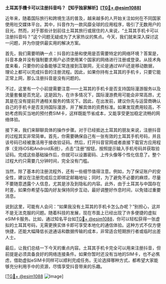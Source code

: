 **土耳其手機卡可以注册抖音吗？【知乎独家解析】[[TG💪+ @esim1088](https://t.me/s/esim1088)]**

近年来，随着国际旅行和跨境生活的普及，越来越多的人开始关注如何在不同国家使用社交媒体平台。其中，抖音作为一款风靡全球的应用程序，吸引了无数用户的目光。然而，对于那些计划前往土耳其旅行或居住的人来说，“土耳其手机卡可以注册抖音吗？”这个问题无疑成为了大家热议的焦点。今天，我们就来深入探讨这一问题，并为你提供最实用的解决方案。

首先，我们需要明确一点：抖音的注册和使用是否需要特定的网络环境？答案是，抖音本身并没有强制要求用户必须使用某个国家的网络进行注册或登录。从技术角度来看，只要你的设备能够正常连接到互联网，无论是通过WiFi还是移动数据，理论上都可以完成抖音的注册流程。因此，如果你持有土耳其的手机卡，只要它能正常上网，那么注册抖音是没有问题的。

不过，这里有一个小前提需要注意——土耳其的手机卡是否支持国际漫游服务以及流量套餐是否充足。这是因为，在许多情况下，国际漫游费用可能会非常高昂，尤其是在没有提前开通相关服务的情况下。因此，在出发前，建议你先与运营商确认自己的手机卡是否支持国际漫游，并了解具体的资费标准。如果发现费用较高，不妨考虑购买当地的预付费SIM卡，这样既能节省成本，又能享受更加稳定流畅的网络体验。

接下来，我们来聊聊具体的操作步骤。对于已经抵达土耳其的朋友来说，注册抖音的过程其实非常简单。首先，你需要确保自己有一张有效的土耳其手机号码，并且该号码已经被激活用于接收验证码。然后，打开抖音官网或者直接下载官方应用程序（支持iOS和Android系统），点击“注册”按钮，按照提示输入手机号码并获取验证码。完成这些基础操作后，你就可以设置密码、上传头像等个性化信息了。整个过程大约只需要几分钟时间，完全没有门槛。

当然，除了基本的注册流程外，还有一些细节值得注意。例如，为了保证账户的安全性，建议在注册完成后立即绑定邮箱地址；同时，为了避免不必要的麻烦，尽量不要随意透露个人信息，尤其是涉及到隐私的内容。此外，由于土耳其与中国存在时差，如果你希望与国内好友保持同步互动，最好调整好作息时间，以免错过重要消息。

说到这里，可能有人会问：“如果我没有土耳其的手机卡怎么办呢？”别担心，这并不是无法克服的问题。随着科技的发展，现在市面上已经出现了许多便捷的虚拟eSIM卡服务。比如，通过知名平台如[TG💪+ @esim1088](https://t.me/s/esim1088)，你可以轻松获得一张虚拟的土耳其号码，无需更换实体卡即可享受本地化的通信体验。这种方式不仅方便快捷，还能大幅降低长途通话和数据传输的成本，非常适合短期旅行者或临时出差人士。

最后，让我们总结一下今天的重点内容。土耳其手机卡完全可以用来注册抖音，但前提是必须具备良好的网络连接条件。如果你暂时还没有当地的SIM卡，也不必焦虑，借助虚拟eSIM卡同样可以顺利完成任务。无论选择哪种方式，都希望大家能够充分利用手中的资源，尽情享受抖音带来的乐趣。

[[TG💪+ @esim1088](https://t.me/s/esim1088) ![Image](https://i.postimg.cc/4NQfJmqS/Snipaste-2025-05-13-00-14-12.png)]